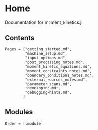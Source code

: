 # Home

Documentation for moment_kinetics.jl

## Contents

```@contents
Pages = ["getting_started.md",
         "machine_setup.md",
         "input_options.md",
         "post_processing_notes.md",
         "moment_kinetic_equations.md",
         "moment_constraints_notes.md",
         "boundary_conditions_notes.md",
         "external_sources_notes.md",
         "parameter_scans.md",
         "developing.md",
         "debugging-hints.md",
        ]
```

## Modules

```@index
Order = [:module]
```
